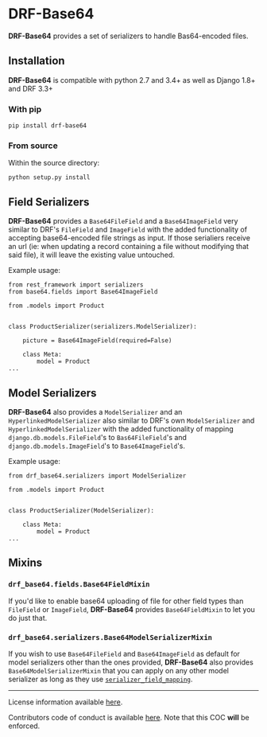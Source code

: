 # DRF-Base64

**DRF-Base64** provides a set of serializers to handle Bas64-encoded files.

## Installation

**DRF-Base64** is compatible with python 2.7 and 3.4+ as well as Django 1.8+ and DRF 3.3+

### With pip

`pip install drf-base64`

### From source

Within the source directory:

`python setup.py install`

## Field Serializers

**DRF-Base64** provides a `Base64FileField` and a `Base64ImageField` very similar
to DRF's `FileField` and `ImageField` with the added functionality of accepting
base64-encoded file strings as input.
If those serialiers receive an url (ie: when updating a record containing a file without
modifying that said file), it will leave the existing value untouched.

Example usage:

```
from rest_framework import serializers
from base64.fields import Base64ImageField

from .models import Product


class ProductSerializer(serializers.ModelSerializer):

    picture = Base64ImageField(required=False)

    class Meta:
        model = Product
...

```

## Model Serializers

**DRF-Base64** also provides a `ModelSerializer` and an `HyperlinkedModelSerializer`
also similar to DRF's own `ModelSerializer` and `HyperlinkedModelSerializer` with the
added functionality of mapping `django.db.models.FileField`'s to `Bas64FileField`'s and
`django.db.models.ImageField`'s to `Base64ImageField`'s.

Example usage:

```
from drf_base64.serializers import ModelSerializer

from .models import Product


class ProductSerializer(ModelSerializer):

    class Meta:
        model = Product
...

```

## Mixins

### `drf_base64.fields.Base64FieldMixin`

If you'd like to enable base64 uploading of file for other field types than `FileField` or
`ImageField`, **DRF-Base64** provides `Base64FieldMixin` to let you do just that.

### `drf_base64.serializers.Base64ModelSerializerMixin`

If you wish to use `Base64FileField` and `Base64ImageField` as default for model serializers
other than the ones provided, **DRF-Base64** also provides `Base64ModelSerializerMixin`
that you can apply on any other model serializer as long as they use
[`serializer_field_mapping`](http://www.django-rest-framework.org/api-guide/serializers/#serializer_field_mapping).

---

License information available [here](LICENSE.md).

Contributors code of conduct is available [here](COC.md). Note that this COC **will** be enforced.

